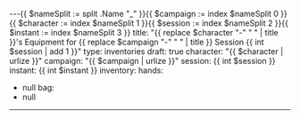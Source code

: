 ---{{ $nameSplit := split .Name "_" }}{{ $campaign := index $nameSplit 0 }}{{ $character := index $nameSplit 1 }}{{ $session := index $nameSplit 2 }}{{ $instant := index $nameSplit 3 }}
title: "{{ replace $character "-" " " | title }}'s Equipment for {{ replace $campaign "-" " " | title }} Session {{ int $session | add 1 }}"
type: inventories
draft: true
character: "{{ $character | urlize }}"
campaign: "{{ $campaign | urlize }}"
session: {{ int $session }}
instant: {{ int $instant }}
inventory:
  hands:
  - null
  bag:
  - null
---

